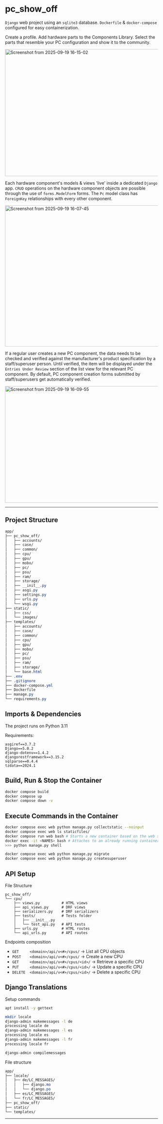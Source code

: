 # pc_show_off
`Django` web project using an `sqlite3` database. `Dockerfile` & `docker-compose` configured for easy containerization.

Create a profile. Add hardware parts to the Components Library. Select the parts that resemble your PC configuration and show it to the community.

<img width="1919" height="417" alt="Screenshot from 2025-09-19 16-15-02" src="https://github.com/user-attachments/assets/f6796b18-8d73-4275-aead-d783f30ce8b0" />

Each hardware component's models & views 'live' inside a dedicated `Django` app. `CRUD` operations on the hardware component objects are possible through the use of `forms.ModelForm` forms. The `Pc` model class has `ForeignKey` relationships with every other component.

<img width="1919" height="463" alt="Screenshot from 2025-09-19 16-07-45" src="https://github.com/user-attachments/assets/a76774dd-a825-4bb6-bb5a-ba4a3f05af36" />

If a regular user creates a new PC component, the data needs to be checked and verified against the manufacturer's product specification by a staff/superuser person. Until verified, the item will be displayed under the `Entries Under Review` section of the list view for the relevant PC component. By default, PC component creation forms submitted by staff/superusers get automatically verified. 

<img width="1919" height="383" alt="Screenshot from 2025-09-19 16-09-55" src="https://github.com/user-attachments/assets/cda67012-ffa3-48db-8f5c-31998e6875c3" />

----

## Project Structure
```css
app/
├── pc_show_off/
│   ├── accounts/
│   ├── case/
│   ├── common/
│   ├── cpu/
│   ├── gpu/
│   ├── mobo/
│   ├── pc/
│   ├── psu/
│   ├── ram/
│   ├── storage/
│   ├── __init__.py
│   ├── asgi.py
│   ├── settings.py
│   ├── urls.py
│   └── wsgi.py
├── static/
│   ├── css/
│   └── images/
├── templates/
│   ├── accounts/
│   ├── case/
│   ├── common/
│   ├── cpu/
│   ├── gpu/
│   ├── mobo/
│   ├── pc/
│   ├── psu/
│   ├── ram/
│   ├── storage/
│   └── base.html
├── .env
├── .gitignore
├── docker-compose.yml
├── Dockerfile
├── manage.py
└── requirements.py
```

## Imports & Dependencies
The project runs on Python 3.11

Requirements:
```docker
asgiref==3.7.2
Django==5.0.2
django-dotenv==1.4.2
djangorestframework==3.15.2
sqlparse==0.4.4
tzdata==2024.1
```


## Build, Run & Stop the Container
```bash
docker compose build
docker compose up
docker compose down -v
```

## Execute Commands in the Container
```bash
docker compose exec web python manage.py collectstatic --noinput
docker compose exec web ls staticfiles/
docker compose run web bash # Starts a new container based on the web service
docker exec -it <NAMES> bash # Attaches to an already running container named web
>>> python manage.py shell

docker compose exec web python manage.py migrate
docker compose exec web python manage.py createsuperuser
```

## API Setup
File Structure
```
pc_show_off/
└── cpu/
    ├── views.py          # HTML views
    ├── api_views.py      # DRF views
    ├── serializers.py    # DRF serializers
    ├── tests/            # Tests folder
    │   ├── __init__.py
    │   └── test_api.py   # API tests
    ├── urls.py           # HTML routes
    └── api_urls.py       # API routes
```

Endpoints composition
- `GET     <domain>/api/v<#>/cpus/`      -> List all CPU objects
- `POST    <domain>/api/v<#>/cpus/`      -> Create a new CPU
- `GET     <domain>/api/v<#>/cpus/<id>/` -> Retrieve a specific CPU
- `PUT     <domain>/api/v<#>/cpus/<id>/` -> Update a specific CPU
- `DELETE  <domain>/api/v<#>/cpus/<id>/` -> Delete a specific CPU


## Django Translations

Setup commands
```bash
apt install -y gettext

mkdir locale
django-admin makemessages -l de
processing locale de
django-admin makemessages -l es
processing locale es
django-admin makemessages -l fr
processing locale fr

django-admin compilemessages
```

File structure
```css
app/
├── locale/
│   ├── de/LC_MESSAGES/
│   │   ├── django.mo
│   │   └── django.po
│   ├── es/LC_MESSAGES/
│   └── fr/LC_MESSAGES/
├── pc_show_off/
├── static/
└── templates/
```
---
